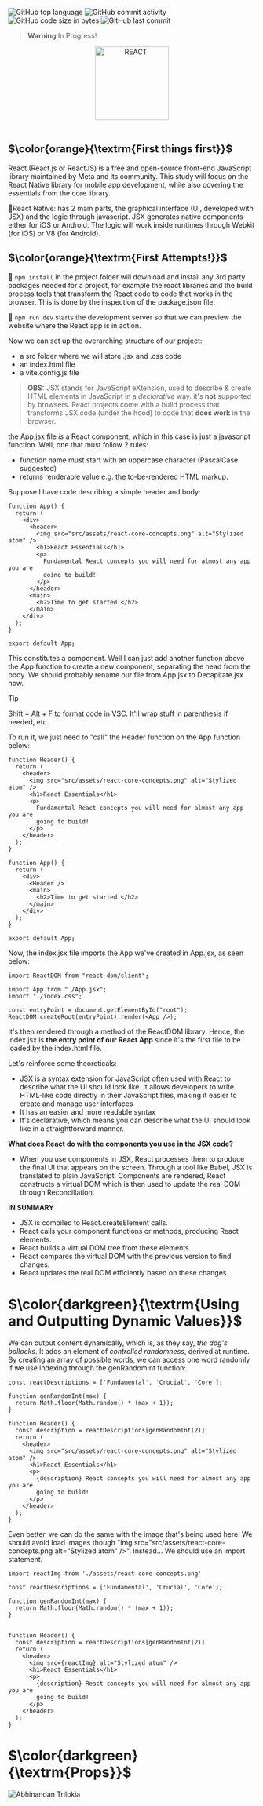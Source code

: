 ![GitHub top language](https://img.shields.io/github/languages/top/hbatistuzzo/react_study)
![GitHub commit activity](https://img.shields.io/github/commit-activity/m/hbatistuzzo/react_study)
![GitHub code size in bytes](https://img.shields.io/github/languages/code-size/hbatistuzzo/react_study)
![GitHub last commit](https://img.shields.io/github/last-commit/hbatistuzzo/react_study)

> __Warning__ In Progress!


<div align="center">
  <img alt="REACT " width="150" src="https://cdn.jsdelivr.net/gh/devicons/devicon@latest/icons/react/react-original.svg" />
</div>

<br>

## $\color{orange}{\textrm{First things first}}$

React (React.js or ReactJS) is a free and open-source front-end JavaScript library maintained by Meta and its community. This study will focus on the React Native library for mobile app development, while also covering the essentials from the core library.

🔹React Native: has 2 main parts, the graphical interface (UI, developed with JSX) and the logic through javascript. JSX generates native components either for iOS or Android. The logic will work inside runtimes through Webkit (for iOS) or V8 (for Android).

## $\color{orange}{\textrm{First Attempts!}}$

🔹 `npm install` in the project folder will download and install any 3rd party packages needed for a project, for example the react libraries and the build process tools that transform the React code to code that works in the browser. This is done by the inspection of the package.json file.

🔹 `npm run dev` starts the development server so that we can preview the website where the React app is in action.

Now we can set up the overarching structure of our project:
- a src folder where we will store .jsx and .css code
- an index.html file
- a vite.config.js file

>__OBS:__ JSX stands for JavaScript eXtension, used to describe & create HTML elements in JavaScript in a *declarative* way. it's **not** supported by browsers. React projects come with a build process that transforms JSX code (under the hood) to code that **does work** in the browser.

the App.jsx file _is_ a React component, which in this case is just a javascript function. Well, one that must follow 2 rules:
- function name must start with an uppercase character (PascalCase suggested)
- returns renderable value e.g. the to-be-rendered HTML markup.

Suppose I have code describing a simple header and body:
```
function App() {
  return (
    <div>
      <header>
        <img src="src/assets/react-core-concepts.png" alt="Stylized atom" />
        <h1>React Essentials</h1>
        <p>
          Fundamental React concepts you will need for almost any app you are
          going to build!
        </p>
      </header>
      <main>
        <h2>Time to get started!</h2>
      </main>
    </div>
  );
}

export default App;
```

This constitutes a component. Well I can just add another function above the App function to create a new component, separating the head from the body. We should probably rename our file from App.jsx to Decapitate.jsx now.
> [!TIP]
> Shift + Alt + F to format code in VSC. It'll wrap stuff in parenthesis if needed, etc.

To run it, we just need to "call" the Header function on the App function below:

```
function Header() {
  return (
    <header>
      <img src="src/assets/react-core-concepts.png" alt="Stylized atom" />
      <h1>React Essentials</h1>
      <p>
        Fundamental React concepts you will need for almost any app you are
        going to build!
      </p>
    </header>
  );
}

function App() {
  return (
    <div>
      <Header />
      <main>
        <h2>Time to get started!</h2>
      </main>
    </div>
  );
}

export default App;
```

Now, the index.jsx file imports the App we've created in App.jsx, as seen below:

```
import ReactDOM from "react-dom/client";

import App from "./App.jsx";
import "./index.css";

const entryPoint = document.getElementById("root");
ReactDOM.createRoot(entryPoint).render(<App />);
```

It's then rendered through a method of the ReactDOM library. Hence, the index.jsx is **the entry point of our React App** since it's the first file to be loaded by the index.html file.

Let's reinforce some theoreticals:
- JSX is a syntax extension for JavaScript often used with React to describe what the UI should look like. It allows developers to write HTML-like code directly in their JavaScript files, making it easier to create and manage user interfaces
- It has an easier and more readable syntax
- It's declarative, which means you can describe what the UI should look like in a straightforward manner.

**What does React do with the components you use in the JSX code?**
- When you use components in JSX, React processes them to produce the final UI that appears on the screen. Through a tool like Babel, JSX is translated to plain JavaScript. Components are rendered, React constructs a virtual DOM which is then used to update the real DOM through Reconciliation.

**IN SUMMARY**
- JSX is compiled to React.createElement calls.
- React calls your component functions or methods, producing React elements.
- React builds a virtual DOM tree from these elements.
- React compares the virtual DOM with the previous version to find changes.
- React updates the real DOM efficiently based on these changes.

# $\color{darkgreen}{\textrm{Using and Outputting Dynamic Values}}$

We can output content dynamically, which is, as they say, _the dog's bollocks_. It adds an element of _controlled randomness_, derived at runtime. By creating an array of possible words, we can access one word randomly if we use indexing through the genRandomInt function:

```
const reactDescriptions = ['Fundamental', 'Crucial', 'Core'];

function genRandomInt(max) {
  return Math.floor(Math.random() * (max + 1));
}

function Header() {
  const description = reactDescriptions[genRandomInt(2)]
  return (
    <header>
      <img src="src/assets/react-core-concepts.png" alt="Stylized atom" />
      <h1>React Essentials</h1>
      <p>
        {description} React concepts you will need for almost any app you are
        going to build!
      </p>
    </header>
  );
}
```

Even better, we can do the same with the image that's being used here. We should avoid load images though "img src="src/assets/react-core-concepts.png alt="Stylized atom" />". Instead... We should use an import statement.

```
import reactImg from './assets/react-core-concepts.png'

const reactDescriptions = ['Fundamental', 'Crucial', 'Core'];

function genRandomInt(max) {
  return Math.floor(Math.random() * (max + 1));
}


function Header() {
  const description = reactDescriptions[genRandomInt(2)]
  return (
    <header>
      <img src={reactImg} alt="Stylized atom" />
      <h1>React Essentials</h1>
      <p>
        {description} React concepts you will need for almost any app you are
        going to build!
      </p>
    </header>
  );
}
```

# $\color{darkgreen}{\textrm{Props}}$


![Abhinandan Trilokia](https://raw.githubusercontent.com/Trilokia/Trilokia/379277808c61ef204768a61bbc5d25bc7798ccf1/bottom_header.svg)